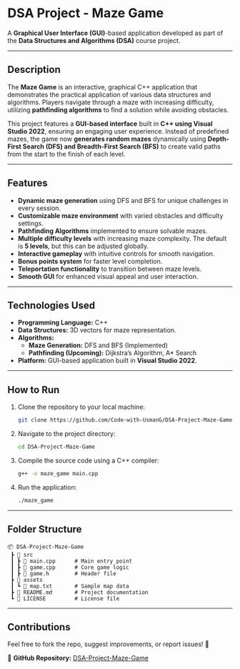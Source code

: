 # DSA Project - Maze Game

A **Graphical User Interface (GUI)**-based application developed as part of the **Data Structures and Algorithms (DSA)** course project.

---

## Description

The **Maze Game** is an interactive, graphical C++ application that demonstrates the practical application of various data structures and algorithms. Players navigate through a maze with increasing difficulty, utilizing **pathfinding algorithms** to find a solution while avoiding obstacles.

This project features a **GUI-based interface** built in **C++ using Visual Studio 2022**, ensuring an engaging user experience. Instead of predefined mazes, the game now **generates random mazes** dynamically using **Depth-First Search (DFS) and Breadth-First Search (BFS)** to create valid paths from the start to the finish of each level.

---

## Features

- **Dynamic maze generation** using DFS and BFS for unique challenges in every session.
- **Customizable maze environment** with varied obstacles and difficulty settings.
- **Pathfinding Algorithms** implemented to ensure solvable mazes.
- **Multiple difficulty levels** with increasing maze complexity. The default is **5 levels**, but this can be adjusted globally.
- **Interactive gameplay** with intuitive controls for smooth navigation.
- **Bonus points system** for faster level completion.
- **Teleportation functionality** to transition between maze levels.
- **Smooth GUI** for enhanced visual appeal and user interaction.

---

## Technologies Used

- **Programming Language:** C++
- **Data Structures:** 3D vectors for maze representation.
- **Algorithms:**  
  - **Maze Generation:** DFS and BFS (Implemented)  
  - **Pathfinding (Upcoming):** Dijkstra’s Algorithm, A* Search  
- **Platform:** GUI-based application built in **Visual Studio 2022**.

---

## How to Run

1. Clone the repository to your local machine:
    ```sh
    git clone https://github.com/Code-with-UsmanG/DSA-Project-Maze-Game.git
    ```

2. Navigate to the project directory:
    ```sh
    cd DSA-Project-Maze-Game
    ```

3. Compile the source code using a C++ compiler:
    ```sh
    g++ -o maze_game main.cpp
    ```

4. Run the application:
    ```sh
    ./maze_game
    ```

---

## Folder Structure

```plaintext
📦 DSA-Project-Maze-Game
 ┣ 📂 src
 ┃ ┣ 📜 main.cpp      # Main entry point
 ┃ ┣ 📜 game.cpp      # Core game logic
 ┃ ┣ 📜 game.h        # Header file
 ┣ 📂 assets
 ┃ ┗ 📜 map.txt       # Sample map data
 ┣ 📜 README.md       # Project documentation
 ┗ 📜 LICENSE         # License file
```
---

## Contributions

Feel free to fork the repo, suggest improvements, or report issues! 🚀  

📌 **GitHub Repository:** [DSA-Project-Maze-Game](https://github.com/Code-with-UsmanG/DSA-Project-Maze-Game)
